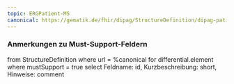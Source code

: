 ```yaml
---
topic: ERGPatient-MS
canonical: https://gematik.de/fhir/dipag/StructureDefinition/dipag-patient
---
```


### Anmerkungen zu Must-Support-Feldern

<fql>
from
	StructureDefinition
where 
    url = %canonical
for differential.element
where mustSupport = true
select
	Feldname: id, Kurzbeschreibung: short, Hinweise: comment
</fql>

